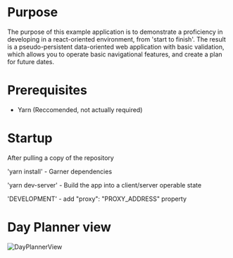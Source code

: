 # Purpose

The purpose of this example application is to demonstrate a proficiency in
developing in a react-oriented environment, from 'start to finish'. The result is
a pseudo-persistent data-oriented web application with basic validation, which allows
you to operate basic navigational features, and create a plan for future dates.

# Prerequisites

- Yarn (Reccomended, not actually required)

# Startup

After pulling a copy of the repository

'yarn install' - Garner dependencies

'yarn dev-server' - Build the app into a client/server operable state

'DEVELOPMENT' - add "proxy": "PROXY_ADDRESS" property

# Day Planner view

![DayPlannerView](../master/docs/dayplannerexample.PNG)
